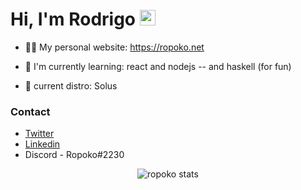 <h1>
  Hi, I'm Rodrigo
  <img src="https://media.giphy.com/media/hvRJCLFzcasrR4ia7z/giphy.gif" width="25px">
</h1>


- 👨‍💻 My personal website: https://ropoko.net

- 🌱 I'm currently learning: react and nodejs -- and haskell (for fun)

- :penguin: current distro: Solus

### Contact
- [Twitter](https://twitter.com/ropoko_)
- [Linkedin](https://www.linkedin.com/in/rodrigo-maganha/)
- Discord - Ropoko#2230

<p align="center">
  <img href="https://github.com/anuraghazra/github-readme-stats" alt="ropoko stats" src="https://github-readme-stats.vercel.app/api?username=ropoko&show_icons=true&theme=radical">
</p>
